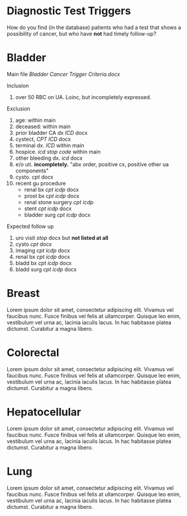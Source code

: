 Diagnostic Test Triggers
========

How do you find (in the database) patients who had a test that shows a possibility of cancer, but who have **not** had timely follow-up?

Bladder
========

Main file *Bladder Cancer Trigger Criteria.docx*

Inclusion

1. over 50 RBC on UA. Loinc, but incompletely expressed.

Exclusion

1. age: within main
2. deceased: within main
3. prior bladder CA dx *ICD* docx
4. cystect, *CPT* *ICD* docx
5. terminal dx. *ICD* within main
6. hospice. *icd* *stop code* within main
7. other bleeding dx. *icd* docx
8. e/o uti. **incompletely.** "abx order, positive cx, positive other ua components"
9. cysto. *cpt* docx
10. recent gu procedure
    - renal bx *cpt* *icdp* docx
    - prost bx *cpt* *icdp*  docx 
    - renal stone surgery *cpt* *icdp*
    - stent *cpt* *icdp* docx
    - bladder surg *cpt* *icdp* docx


Expected follow up

1. uro visit *stop* docx but **not listed at all**
2. cysto *cpt* docx
3. imaging *cpt* *icdp* docx
4. renal bx *cpt* *icdp* docx
5. bladd bx *cpt* *icdp* docx
6. bladd surg *cpt* *icdp* docx




Breast
========
Lorem ipsum dolor sit amet, consectetur adipiscing elit. Vivamus vel faucibus nunc. Fusce finibus vel felis at ullamcorper. Quisque leo enim, vestibulum vel urna ac, lacinia iaculis lacus. In hac habitasse platea dictumst. Curabitur a magna libero. 

Colorectal
========
Lorem ipsum dolor sit amet, consectetur adipiscing elit. Vivamus vel faucibus nunc. Fusce finibus vel felis at ullamcorper. Quisque leo enim, vestibulum vel urna ac, lacinia iaculis lacus. In hac habitasse platea dictumst. Curabitur a magna libero. 


Hepatocellular
========
Lorem ipsum dolor sit amet, consectetur adipiscing elit. Vivamus vel faucibus nunc. Fusce finibus vel felis at ullamcorper. Quisque leo enim, vestibulum vel urna ac, lacinia iaculis lacus. In hac habitasse platea dictumst. Curabitur a magna libero. 

Lung
========
Lorem ipsum dolor sit amet, consectetur adipiscing elit. Vivamus vel faucibus nunc. Fusce finibus vel felis at ullamcorper. Quisque leo enim, vestibulum vel urna ac, lacinia iaculis lacus. In hac habitasse platea dictumst. Curabitur a magna libero. 
